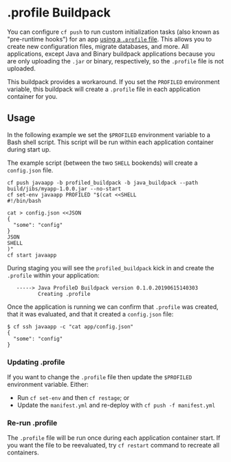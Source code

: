 # .profile Buildpack

You can configure `cf push` to run custom initialization tasks (also known as "pre-runtime hooks") for an app [using a `.profile` file](https://docs.cloudfoundry.org/devguide/deploy-apps/deploy-app.html#profile). This allows you to create new configuration files, migrate databases, and more. All applications, except Java and Binary buildpack applications because you are only uploading the `.jar` or binary, respectively, so the `.profile` file is not uploaded.

This buildpack provides a workaround. If you set the `PROFILED` environment variable, this buildpack will create a `.profile` file in each application container for you.

## Usage

In the following example we set the `$PROFILED` environment variable to a Bash shell script. This script will be run within each application container during start up.

The example script (between the two `SHELL` bookends) will create a `config.json` file.

```plain
cf push javaapp -b profiled_buildpack -b java_buildpack --path build/jibs/myapp-1.0.0.jar --no-start
cf set-env javaapp PROFILED "$(cat <<SHELL
#!/bin/bash

cat > config.json <<JSON
{
  "some": "config"
}
JSON
SHELL
)"
cf start javaapp
```

During staging you will see the `profiled_buildpack` kick in and create the `.profile` within your application:

```plain
   -----> Java ProfileD Buildpack version 0.1.0.20190615140303
          Creating .profile
```

Once the application is running we can confirm that `.profile` was created, that it was evaluated, and that it created a `config.json` file:

```plain
$ cf ssh javaapp -c "cat app/config.json"
{
  "some": "config"
}
```

### Updating .profile

If you want to change the `.profile` file then update the `$PROFILED` environment variable. Either:

* Run `cf set-env` and then `cf restage`; or
* Update the `manifest.yml` and re-deploy with `cf push -f manifest.yml`

### Re-run .profile

The `.profile` file will be run once during each application container start. If you want the file to be reevaluated, try `cf restart` command to recreate all containers.
